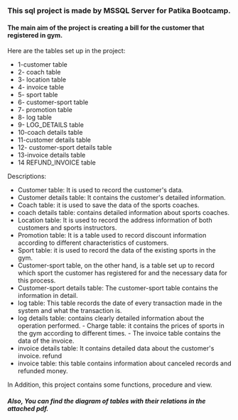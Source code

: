 ### This sql project is made by MSSQL Server for Patika Bootcamp.

#### The main aim of the project is creating a bill for the customer that registered in gym.

Here are the tables set up in the project:

- 1-customer table
- 2- coach table
- 3- location table
- 4- invoice table
- 5- sport table
- 6- customer-sport table
- 7- promotion table
- 8- log table
- 9- LOG_DETAILS table
- 10-coach details table
- 11-customer details table
- 12- customer-sport details table
- 13-invoice details table
- 14 REFUND_INVOICE table

Descriptions:

- Customer table: It is used to record the customer's data.
- Customer details table: It contains the customer's detailed information.
- Coach table: it is used to save the data of the sports coaches.
- coach details table: contains detailed information about sports coaches.
- Location table: It is used to record the address information of both customers and sports instructors.
- Promotion table: It is a table used to record discount information according to different characteristics of customers.
- Sport table: it is used to record the data of the existing sports in the gym.
- Customer-sport table, on the other hand, is a table set up to record which sport the customer has registered for and the necessary data for this process.
- Customer-sport details table: The customer-sport table contains the information in detail.
- log table: This table records the date of every transaction made in the system and what the transaction is.
- log details table: contains clearly detailed information about the operation performed. - Charge table: it contains the prices of sports in the gym according to different times. - The invoice table contains the data of the invoice.
- invoice details table: It contains detailed data about the customer's invoice. refund
- invoice table: this table contains information about canceled records and refunded money.

In Addition, this project contains some functions, procedure and view.

##### Also, You can find the diagram of tables with their relations in the attached pdf.
